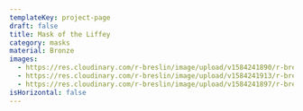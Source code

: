 ```yaml
---
templateKey: project-page
draft: false
title: Mask of the Liffey
category: masks
material: Bronze
images:
  - https://res.cloudinary.com/r-breslin/image/upload/v1584241890/r-breslin-cloudinary/WORK/MASKS/the-liffey/the-liffey_the-liffey-01_wmpnmu.jpg
  - https://res.cloudinary.com/r-breslin/image/upload/v1584241913/r-breslin-cloudinary/WORK/MASKS/the-liffey/the-liffey_the-liffey-02_j1zasv.jpg
  - https://res.cloudinary.com/r-breslin/image/upload/v1584241897/r-breslin-cloudinary/WORK/MASKS/the-liffey/the-liffey_the-liffey-03_gf2tof.jpg
isHorizontal: false
---
```

